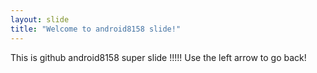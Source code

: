 ```yaml
---
layout: slide
title: "Welcome to android8158 slide!"
---
```

This is github android8158 super slide !!!!!
Use the left arrow to go back!
